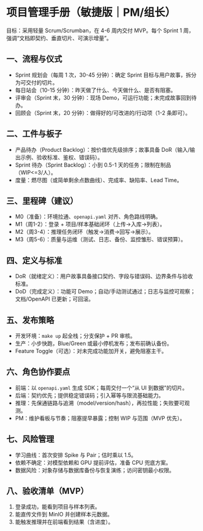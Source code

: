 # 项目管理手册（敏捷版｜PM/组长）

目标：采用轻量 Scrum/Scrumban，在 4-6 周内交付 MVP。每个 Sprint 1 周，强调“文档即契约、垂直切片、可演示增量”。

## 一、流程与仪式
- Sprint 规划会（每周 1 次，30-45 分钟）：确定 Sprint 目标与用户故事，拆分为可交付的切片。
- 每日站会（10-15 分钟）：昨天做了什么、今天做什么、是否有阻塞。
- 评审会（Sprint 末，30 分钟）：现场 Demo，可运行功能；未完成故事回到待办。
- 回顾会（Sprint 末，20 分钟）：做得好的/可改进的/行动项（1-2 条即可）。

## 二、工件与板子
- 产品待办（Product Backlog）：按价值优先级排序；故事具备 DoR（输入/输出示例、验收标准、鉴权、错误码）。
- Sprint 待办（Sprint Backlog）：小到 0.5-1 天的任务；限制在制品（WIP<=3/人）。
- 度量：燃尽图（或简单剩余点数曲线）、完成率、缺陷率、Lead Time。

## 三、里程碑（建议）
- M0（准备）：环境拉通、`openapi.yaml` 对齐、角色路线明确。
- M1（周1-2）：登录 + 项目/样本基础闭环（上传→入库→列表）。
- M2（周3-4）：推理任务闭环（触发→消费→回写→展示）。
- M3（周5-6）：质量与运维（测试、日志、备份、监控雏形、错误预算）。

## 四、定义与标准
- DoR（就绪定义）：用户故事具备接口契约、字段与错误码、边界条件与验收标准。
- DoD（完成定义）：功能可 Demo；自动/手动测试通过；日志与监控可观察；文档/OpenAPI 已更新；可回滚。

## 五、发布策略
- 开发环境：`make up` 起全栈；分支保护 + PR 审核。
- 生产：小步快跑，Blue/Green 或最小停机发布；发布前确认备份。
- Feature Toggle（可选）：对未完成功能加开关，避免阻塞主干。

## 六、角色协作要点
- 前端：以 `openapi.yaml` 生成 SDK；每周交付一个“从 UI 到数据”的切片。
- 后端：契约优先；提供稳定错误码；引入幂等与限流基础能力。
- 推理：先保通链路与追溯（model/version/hash），再拉性能；失败要可观测。
- PM：维护看板与节奏；阻塞提早暴露；控制 WIP 与范围（MVP 优先）。

## 七、风险管理
- 学习曲线：首次安排 Spike 与 Pair；估时乘以 1.5。
- 依赖不确定：对模型依赖和 GPU 提前评估，准备 CPU 兜底方案。
- 数据风险：对象存储与数据库备份与恢复演练；访问密钥最小权限。

## 八、验收清单（MVP）
1) 登录成功，能看到项目与样本列表。
2) 能直传文件到 MinIO 并创建样本元数据。
3) 能触发推理并在前端看到结果（含进度）。
